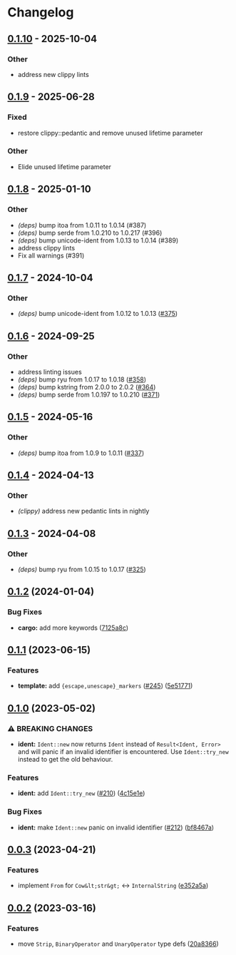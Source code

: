 # Changelog

## [0.1.10](https://github.com/martinohmann/hcl-rs/compare/hcl-primitives-v0.1.9...hcl-primitives-v0.1.10) - 2025-10-04

### Other

- address new clippy lints

## [0.1.9](https://github.com/martinohmann/hcl-rs/compare/hcl-primitives-v0.1.8...hcl-primitives-v0.1.9) - 2025-06-28

### Fixed

- restore clippy::pedantic and remove unused lifetime parameter

### Other

- Elide unused lifetime parameter

## [0.1.8](https://github.com/martinohmann/hcl-rs/compare/hcl-primitives-v0.1.7...hcl-primitives-v0.1.8) - 2025-01-10

### Other

- *(deps)* bump itoa from 1.0.11 to 1.0.14 (#387)
- *(deps)* bump serde from 1.0.210 to 1.0.217 (#396)
- *(deps)* bump unicode-ident from 1.0.13 to 1.0.14 (#389)
- address clippy lints
- Fix all warnings (#391)

## [0.1.7](https://github.com/martinohmann/hcl-rs/compare/hcl-primitives-v0.1.6...hcl-primitives-v0.1.7) - 2024-10-04

### Other

- *(deps)* bump unicode-ident from 1.0.12 to 1.0.13 ([#375](https://github.com/martinohmann/hcl-rs/pull/375))

## [0.1.6](https://github.com/martinohmann/hcl-rs/compare/hcl-primitives-v0.1.5...hcl-primitives-v0.1.6) - 2024-09-25

### Other

- address linting issues
- *(deps)* bump ryu from 1.0.17 to 1.0.18 ([#358](https://github.com/martinohmann/hcl-rs/pull/358))
- *(deps)* bump kstring from 2.0.0 to 2.0.2 ([#364](https://github.com/martinohmann/hcl-rs/pull/364))
- *(deps)* bump serde from 1.0.197 to 1.0.210 ([#371](https://github.com/martinohmann/hcl-rs/pull/371))

## [0.1.5](https://github.com/martinohmann/hcl-rs/compare/hcl-primitives-v0.1.4...hcl-primitives-v0.1.5) - 2024-05-16

### Other
- *(deps)* bump itoa from 1.0.9 to 1.0.11 ([#337](https://github.com/martinohmann/hcl-rs/pull/337))

## [0.1.4](https://github.com/martinohmann/hcl-rs/compare/hcl-primitives-v0.1.3...hcl-primitives-v0.1.4) - 2024-04-13

### Other
- *(clippy)* address new pedantic lints in nightly

## [0.1.3](https://github.com/martinohmann/hcl-rs/compare/hcl-primitives-v0.1.2...hcl-primitives-v0.1.3) - 2024-04-08

### Other
- *(deps)* bump ryu from 1.0.15 to 1.0.17 ([#325](https://github.com/martinohmann/hcl-rs/pull/325))

## [0.1.2](https://github.com/martinohmann/hcl-rs/compare/hcl-primitives-v0.1.1...hcl-primitives-v0.1.2) (2024-01-04)


### Bug Fixes

* **cargo:** add more keywords ([7125a8c](https://github.com/martinohmann/hcl-rs/commit/7125a8cc05c95b9eaa872d8eb95840c583309575))

## [0.1.1](https://github.com/martinohmann/hcl-rs/compare/hcl-primitives-v0.1.0...hcl-primitives-v0.1.1) (2023-06-15)


### Features

* **template:** add `{escape,unescape}_markers` ([#245](https://github.com/martinohmann/hcl-rs/issues/245)) ([5e51771](https://github.com/martinohmann/hcl-rs/commit/5e517713e9ba001306e2574fbbe1271bcfe1adda))

## [0.1.0](https://github.com/martinohmann/hcl-rs/compare/hcl-primitives-v0.0.3...hcl-primitives-v0.1.0) (2023-05-02)


### ⚠ BREAKING CHANGES

* **ident:** `Ident::new` now returns `Ident` instead of `Result<Ident, Error>` and will panic if an invalid identifier is encountered. Use `Ident::try_new` instead to get the old behaviour.

### Features

* **ident:** add `Ident::try_new` ([#210](https://github.com/martinohmann/hcl-rs/issues/210)) ([4c15e1e](https://github.com/martinohmann/hcl-rs/commit/4c15e1e5b6eb7aedadef75da6a7fb11d5c9e8ec3))


### Bug Fixes

* **ident:** make `Ident::new` panic on invalid identifier ([#212](https://github.com/martinohmann/hcl-rs/issues/212)) ([bf8467a](https://github.com/martinohmann/hcl-rs/commit/bf8467ab759a78f43b9be3bc665bd29d46aa0baa))

## [0.0.3](https://github.com/martinohmann/hcl-rs/compare/hcl-primitives-v0.0.2...hcl-primitives-v0.0.3) (2023-04-21)


### Features

* implement `From` for `Cow&lt;str&gt;` <-> `InternalString` ([e352a5a](https://github.com/martinohmann/hcl-rs/commit/e352a5ac0f0eb915b0d29cc44ec2c36f5d2d9c59))

## [0.0.2](https://github.com/martinohmann/hcl-rs/compare/hcl-primitives-v0.0.1...hcl-primitives-v0.0.2) (2023-03-16)


### Features

* move `Strip`, `BinaryOperator` and `UnaryOperator` type defs ([20a8366](https://github.com/martinohmann/hcl-rs/commit/20a8366447e5f8673562cf37b9dda6bc8ffc6295))

